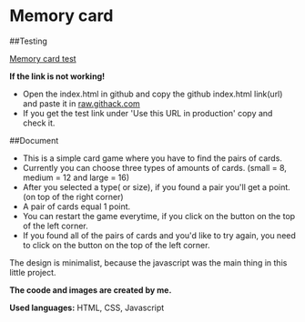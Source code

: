 # Memory card

##Testing

[Memory card test](https://rawcdn.githack.com/MarkFidrus/memory-card/f6d857b633530783fe91842c6eae9ca68fe41d0e/memory_card/index.html)

**If the link is not working!**
- Open the index.html in github and copy the github index.html link(url) and paste it in [raw.githack.com](https://raw.githack.com/)
- If you get the test link under 'Use this URL in production' copy and check it.

##Document
- This is a simple card game where you have to find the pairs of cards.
- Currently you can choose three types of amounts of cards. (small = 8, medium = 12 and large = 16)
- After you selected a type( or size), if you found a pair you'll get a point. (on top of the right corner)
- A pair of cards equal 1 point.
- You can restart the game everytime, if you click on the button on the top of the left corner.
- If you found all of the pairs of cards and you'd like to try again, you need to click on the button on the top of the left corner.

The design is minimalist, because the javascript was the main thing in this little project.

**The coode and images are created by me.**

**Used languages:** HTML, CSS, Javascript
